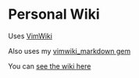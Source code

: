 Personal Wiki
=============

Uses [VimWiki](https://github.com/vimwiki/vimwiki)


Also uses my [vimwiki_markdown gem](https://github.com/patrickdavey/vimwiki_markdown)

You can [see the wiki here](http://wiki.psdavey.com)
